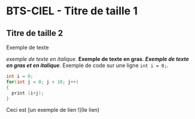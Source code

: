 # BTS-CIEL - Titre de taille 1

## Titre de taille 2

Exemple de texte

*exemple de texte en italique*. **Exemple de texte en gras**. ***Exemple de texte en gras et en italique***.
Exemple de code sur une ligne `int i = 0;`.

```C++
int i = 0;
for(int j = 0; j < 10; j++)
{
  print (i+j);
}
```

Ceci est [un exemple de lien !](le lien)
